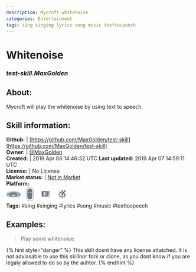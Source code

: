 ```yaml
--- 
description: Mycroft whitenoise
categories: Entertainment   
tags: sing singing lyrics song music texttospeech   
---
```


# Whitenoise  
### _test-skill.MaxGolden_  
## About:  
Mycroft will play the whitenoise by using text to speech.

## Skill information:  
**Github:** | [https://github.com/MaxGolden/test-skill](https://github.com/MaxGolden/test-skill)  
**Owner:** | [@MaxGolden](https://github.com/MaxGolden)  
**Created:** | 2019 Apr 06 14:46:32 UTC  **Last updated:** 2019 Apr 07 14:59:11 UTC  
**License:** | No License  
**Market status:** | [Not in Market](https://market.mycroft.ai/skill/)  
**Platform:**  
 ![](../.gitbook/assets/mark-1-icon.png)  ![](../.gitbook/assets/mark-2-icon.png)  ![](../.gitbook/assets/picroft-icon.png)  ![](../.gitbook/assets/kde.png)   
**Tags:** \#sing \#singing \#lyrics \#song \#music \#texttospeech   
## Examples:  
> Play some whitenoise.  
  
{% hint style="danger" %}
This skill dosnt have any license attatched. It is not adviasable to use this skillnor fork or clone, as you dont know if you are legaly allowed to do so by the auhtor.
{% endhint %}
